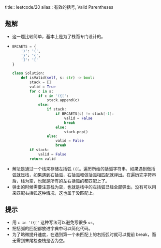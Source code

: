 title:: leetcode/20
alias:: 有效的括号, Valid Parentheses

## 题解

- 这一题比较简单，基本上是为了栈而专门设计的。
- ```python
  BRCAETS = {
      ')': '(',
      '}': '{',
      ']': '['
  }

  class Solution:
      def isValid(self, s: str) -> bool:
          stack = []
          valid = True
          for c in s:
              if c in '({[':
                  stack.append(c)
              else:
                  if stack:
                      if BRCAETS[c] != stack[-1]:
                          valid = False
                          break
                      else:
                          stack.pop()
                  else:
                      valid = False
                      break
          if stack:
              valid = False
          return valid
  ```
- 解法是通过一个栈来存储左括弧 `({[`。遍历所给的括弧字符串，如果遇到做括弧就压栈，如果遇到右括弧，右括弧和做括弧相匹配就弹出。在遍历完字符串后，栈为空，也就是所有的左右括弧的都匹配上了。
- 弹出的时候需要注意栈为空，也就是栈中的左括弧已经全部弹出，没有可以用来匹配右括弧这种情况，这也属于没匹配上。

## 提示

- 用 `c in '({['` 这种写法可以避免写很多 `or`。
- 把括弧的匹配都放进字典中可以简化代码。
- 为了略微提升速度，在遇到第一个未匹配上的右括弧时就可以提前 break，而无需到末尾检查栈是否为空。
